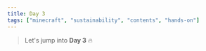 ```yaml
---
title: Day 3
tags: ["minecraft", "sustainability", "contents", "hands-on"]
---
```


> Let's jump into **Day 3** 🔥
